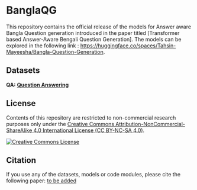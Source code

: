 # BanglaQG

This repository contains the official release of the models for Answer aware Bangla Question generation introduced in the paper titled [Transformer based Answer-Aware Bengali Question Generation]. The models can be explored in the following link : https://huggingface.co/spaces/Tahsin-Mayeesha/Bangla-Question-Generation. 

## Datasets

**QA:** **[Question Answering](https://huggingface.co/datasets/csebuetnlp/squad_bn)**

## License

Contents of this repository are restricted to non-commercial research purposes only under the [Creative Commons Attribution-NonCommercial-ShareAlike 4.0 International License (CC BY-NC-SA 4.0)](https://creativecommons.org/licenses/by-nc-sa/4.0/). 

<a rel="license" href="http://creativecommons.org/licenses/by-nc-sa/4.0/"><img alt="Creative Commons License" style="border-width:0" src="https://i.creativecommons.org/l/by-nc-sa/4.0/88x31.png" /></a>

## Citation

If you use any of the datasets, models or code modules, please cite the following paper:
[to be added]() 
